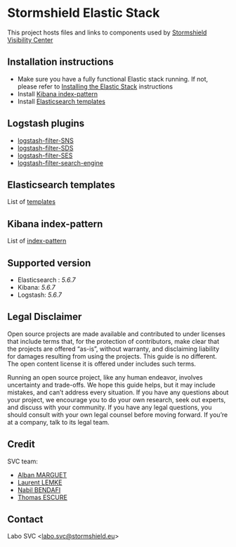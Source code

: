 # Stormshield Elastic Stack

This project hosts files and links to components used by
[Stormshield Visibility Center](https://www.stormshield.com/products/visibility-center)

## Installation instructions
  * Make sure you have a fully functional Elastic stack running. If not, please refer to [Installing the Elastic Stack](https://www.elastic.co/guide/en/elastic-stack/5.6/installing-elastic-stack.html#installing-elastic-stack) instructions
  * Install [Kibana index-pattern](blob/master/index-pattern/README.md)
  * Install [Elasticsearch templates](blob/master/templates/README.md)

## Logstash plugins
  * [logstash-filter-SNS](https://github.com/stormshield/logstash-filter-SNS)
  * [logstash-filter-SDS](https://github.com/stormshield/logstash-filter-SDS)
  * [logstash-filter-SES](https://github.com/stormshield/logstash-filter-SES)
  * [logstash-filter-search-engine](https://github.com/stormshield/logstash-filter-search-engine)

## Elasticsearch templates
  List of [templates](https://github.com/stormshield/stormshield-ELK/tree/templates)

## Kibana index-pattern
  List of [index-pattern](https://github.com/stormshield/stormshield-ELK/tree/index-pattern)

## Supported version
  * Elasticsearch : *5.6.7*
  * Kibana: *5.6.7*
  * Logstash: *5.6.7*

## Legal Disclaimer
Open source projects are made available and contributed to under licenses that include terms that, for the protection of contributors, make clear that the projects are offered “as-is”, without warranty, and disclaiming liability for damages resulting from using the projects. This guide is no different. The open content license it is offered under includes such terms.

Running an open source project, like any human endeavor, involves uncertainty and trade-offs. We hope this guide helps, but it may include mistakes, and can’t address every situation. If you have any questions about your project, we encourage you to do your own research, seek out experts, and discuss with your community. If you have any legal questions, you should consult with your own legal counsel before moving forward. If you’re at a company, talk to its legal team.

## Credit
SVC team:
  * [Alban MARGUET](mailto:alban.marguet@stormshield.eu)
  * [Laurent LEMKE](mailto:laurent.lemke@stormshield.eu)
  * [Nabil BENDAFI](mailto:nabil.bendafi@stormshield.eu)
  * [Thomas ESCURE](mailto:thomas.escure@stormshield.eu)

## Contact
Labo SVC <[labo.svc@stormshield.eu](mailto:labo.svc@stormshield.eu)>
